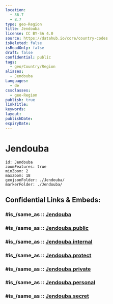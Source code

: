 ```yaml
---
location:
  - 36.7
  - 8.7
type: geo-Region
title: Jendouba
license: CC BY-SA 4.0
source: https://datahub.io/core/country-codes
isDeleted: false
isReadOnly: false
draft: false
confidential: public
tags:
  - geo/Country/Region
aliases:
  - Jendouba
Languages:
  - de
cssclasses:
  - geo-Region
publish: true
linkTitle:
keywords:
layout:
publishDate:
expiryDate:
---
```


# Jendouba

```leaflet
id: Jendouba
zoomFeatures: true 
minZoom: 2 
maxZoom: 18
geojsonFolder: ./Jendouba/
markerFolder: ./Jendouba/
```


## Confidential Links & Embeds: 

### #is_/same_as :: [Jendouba](/_Standards/Earth/Continent/Africa/Africa~North/Tunisia/governorates~Tunisia/Jendouba.md) 

### #is_/same_as :: [Jendouba.public](/_public/Earth/Continent/Africa/Africa~North/Tunisia/governorates~Tunisia/Jendouba.public.md) 

### #is_/same_as :: [Jendouba.internal](/_internal/Earth/Continent/Africa/Africa~North/Tunisia/governorates~Tunisia/Jendouba.internal.md) 

### #is_/same_as :: [Jendouba.protect](/_protect/Earth/Continent/Africa/Africa~North/Tunisia/governorates~Tunisia/Jendouba.protect.md) 

### #is_/same_as :: [Jendouba.private](/_private/Earth/Continent/Africa/Africa~North/Tunisia/governorates~Tunisia/Jendouba.private.md) 

### #is_/same_as :: [Jendouba.personal](/_personal/Earth/Continent/Africa/Africa~North/Tunisia/governorates~Tunisia/Jendouba.personal.md) 

### #is_/same_as :: [Jendouba.secret](/_secret/Earth/Continent/Africa/Africa~North/Tunisia/governorates~Tunisia/Jendouba.secret.md)

